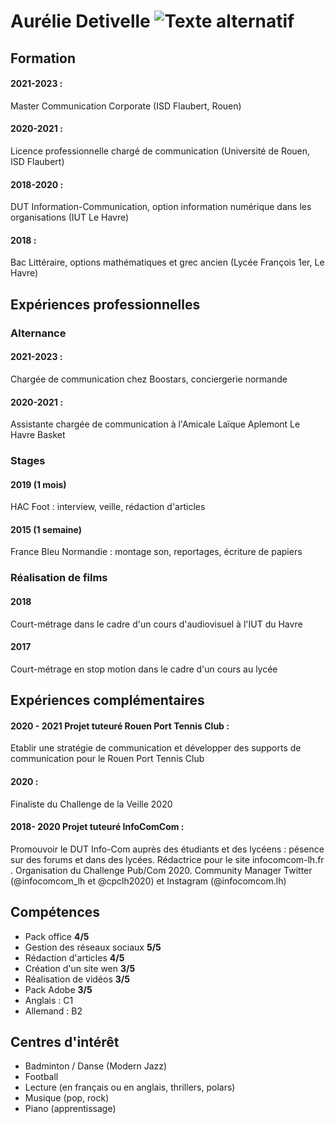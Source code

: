 # **Aurélie Detivelle** ![Texte alternatif](/HTML/Images/DSCF8397.jpg)

## **Formation**

#### **2021-2023 :** 
Master Communication Corporate (ISD Flaubert, Rouen)
#### **2020-2021 :**
Licence professionnelle chargé de communication (Université de Rouen, ISD Flaubert)
#### **2018-2020 :**
DUT Information-Communication, option information numérique dans les organisations (IUT Le Havre)
#### **2018 :**
Bac Littéraire, options mathématiques et grec ancien (Lycée François 1er, Le Havre)

## **Expériences professionnelles**

### **Alternance**
#### **2021-2023 :**
Chargée de communication chez Boostars, conciergerie normande
#### **2020-2021 :**
Assistante chargée de communication à l'Amicale Laïque Aplemont Le Havre Basket

### **Stages**
#### **2019 (1 mois)** 
HAC Foot : interview, veille, rédaction d'articles
#### **2015 (1 semaine)** 
France Bleu Normandie : montage son, reportages, écriture de papiers

### **Réalisation de films**
#### **2018**
Court-métrage dans le cadre d'un cours d'audiovisuel à l'IUT du Havre
#### **2017**
Court-métrage en stop motion dans le cadre d'un cours au lycée 

## **Expériences complémentaires**

#### **2020 - 2021 Projet tuteuré Rouen Port Tennis Club :**
Etablir une stratégie de communication et développer des supports de communication pour le Rouen Port Tennis Club
#### **2020 :** 
Finaliste du Challenge de la Veille 2020
#### **2018- 2020 Projet tuteuré InfoComCom :** 
Promouvoir le DUT Info-Com auprès des étudiants et des lycéens : pésence sur des forums et dans des lycées. Rédactrice pour le site infocomcom-lh.fr . Organisation du Challenge Pub/Com 2020. Community Manager Twitter (@infocomcom_lh et @cpclh2020) et Instagram (@infocomcom.lh)

## **Compétences** 

- Pack office **4/5**
- Gestion des réseaux sociaux **5/5**
- Rédaction d'articles **4/5**
- Création d'un site wen **3/5**
- Réalisation de vidéos **3/5**
- Pack Adobe **3/5**
- Anglais : C1
- Allemand : B2

## **Centres d'intérêt**

- Badminton / Danse (Modern Jazz)
- Football 
- Lecture (en français ou en anglais, thrillers, polars)
- Musique (pop, rock)
- Piano (apprentissage)
